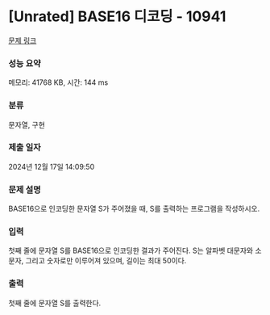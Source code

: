 # [Unrated] BASE16 디코딩 - 10941 

[문제 링크](https://www.acmicpc.net/problem/10941) 

### 성능 요약

메모리: 41768 KB, 시간: 144 ms

### 분류

문자열, 구현

### 제출 일자

2024년 12월 17일 14:09:50

### 문제 설명

<p>BASE16으로 인코딩한 문자열 S가 주어졌을 때, S를 출력하는 프로그램을 작성하시오.</p>

### 입력 

 <p>첫째 줄에 문자열 S를 BASE16으로 인코딩한 결과가 주어진다. S는 알파벳 대문자와 소문자, 그리고 숫자로만 이루어져 있으며, 길이는 최대 50이다.</p>

### 출력 

 <p>첫째 줄에 문자열 S를 출력한다.</p>

